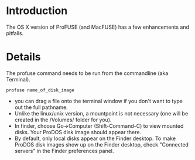 # Introduction #

The OS X version of ProFUSE (and MacFUSE) has a few enhancements and pitfalls.

# Details #

The profuse command needs to be run from the commandline (aka Terminal).

```
profuse name_of_disk_image
```


  * you can drag a file onto the terminal window if you don't want to type out the full pathname.
  * Unlike the linux/unix version, a mountpoint is not necessary (one will be created in the /Volumes/ folder for you).
  * In finder, choose Go->Computer (Shift-Command-C) to view mounted disks.  Your ProDOS disk image should appear there.
  * By default, only local disks appear on the Finder desktop.  To make ProDOS disk images show up on the Finder desktop, check "Connected servers" in the Finder preferences panel.